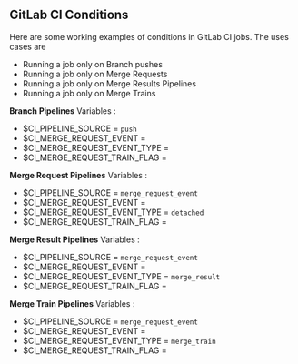 ## GitLab CI Conditions

Here are some working examples of conditions in GitLab CI jobs. The uses cases are
- Running a job only on Branch pushes
- Running a job only on Merge Requests
- Running a job only on Merge Results Pipelines
- Running a job only on Merge Trains

**Branch Pipelines**
Variables : 
- $CI_PIPELINE_SOURCE          = `push`
- $CI_MERGE_REQUEST_EVENT      = ` `
- $CI_MERGE_REQUEST_EVENT_TYPE = ` `
- $CI_MERGE_REQUEST_TRAIN_FLAG = ` `


**Merge Request Pipelines**
Variables :
- $CI_PIPELINE_SOURCE          = `merge_request_event`
- $CI_MERGE_REQUEST_EVENT      = ` `
- $CI_MERGE_REQUEST_EVENT_TYPE = `detached`
- $CI_MERGE_REQUEST_TRAIN_FLAG = ` `


**Merge Result Pipelines**
Variables :
- $CI_PIPELINE_SOURCE          = `merge_request_event`
- $CI_MERGE_REQUEST_EVENT      = ` `
- $CI_MERGE_REQUEST_EVENT_TYPE = `merge_result`
- $CI_MERGE_REQUEST_TRAIN_FLAG = ` `


**Merge Train Pipelines**
Variables :
- $CI_PIPELINE_SOURCE          = `merge_request_event`
- $CI_MERGE_REQUEST_EVENT      = ` `
- $CI_MERGE_REQUEST_EVENT_TYPE = `merge_train`
- $CI_MERGE_REQUEST_TRAIN_FLAG = ` `


